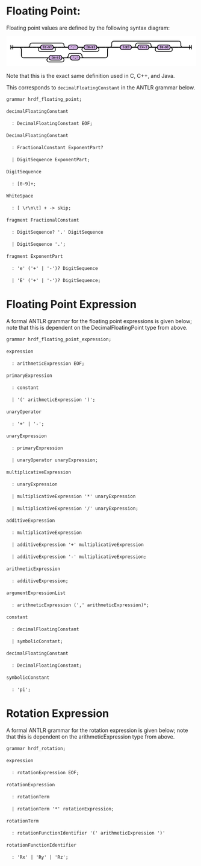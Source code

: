 # Floating Point:

Floating point values are defined by the following syntax diagram:

![Floating Point Grammar](grammar/floating_point_railroad.png)

Note that this is the exact same definition used in C, C++, and Java.

This corresponds to `decimalFloatingConstant` in the ANTLR grammar below.

```
grammar hrdf_floating_point;

decimalFloatingConstant

  : DecimalFloatingConstant EOF;

DecimalFloatingConstant

  : FractionalConstant ExponentPart?

  | DigitSequence ExponentPart;

DigitSequence

  : [0-9]+;

WhiteSpace

  : [ \r\n\t] + -> skip;

fragment FractionalConstant

  : DigitSequence? '.' DigitSequence

  | DigitSequence '.';

fragment ExponentPart

  : 'e' ('+' | '-')? DigitSequence

  | 'E' ('+' | '-')? DigitSequence;
```

# Floating Point Expression

A formal ANTLR grammar for the floating point expressions is given below; note that this is dependent on the DecimalFloatingPoint type from above.

```
grammar hrdf_floating_point_expression;

expression

  : arithmeticExpression EOF;

primaryExpression

  : constant

  | '(' arithmeticExpression ')';

unaryOperator

  : '+' | '-';

unaryExpression

  : primaryExpression

  | unaryOperator unaryExpression;

multiplicativeExpression

  : unaryExpression

  | multiplicativeExpression '*' unaryExpression

  | multiplicativeExpression '/' unaryExpression;

additiveExpression

  : multiplicativeExpression

  | additiveExpression '+' multiplicativeExpression

  | additiveExpression '-' multiplicativeExpression;

arithmeticExpression

  : additiveExpression;

argumentExpressionList

  : arithmeticExpression (',' arithmeticExpression)*;

constant

  : decimalFloatingConstant

  | symbolicConstant;

decimalFloatingConstant

  : DecimalFloatingConstant;

symbolicConstant

  : 'pi';
```


# Rotation Expression

A formal ANTLR grammar for the rotation expression is given below; note that this is dependent on the arithmeticExpression type from above.

```
grammar hrdf_rotation;

expression

  : rotationExpression EOF;

rotationExpression

  : rotationTerm
  
  | rotationTerm '*' rotationExpression;

rotationTerm

  : rotationFunctionIdentifier '(' arithmeticExpression ')'

rotationFunctionIdentifier

  : 'Rx' | 'Ry' | 'Rz';

```
